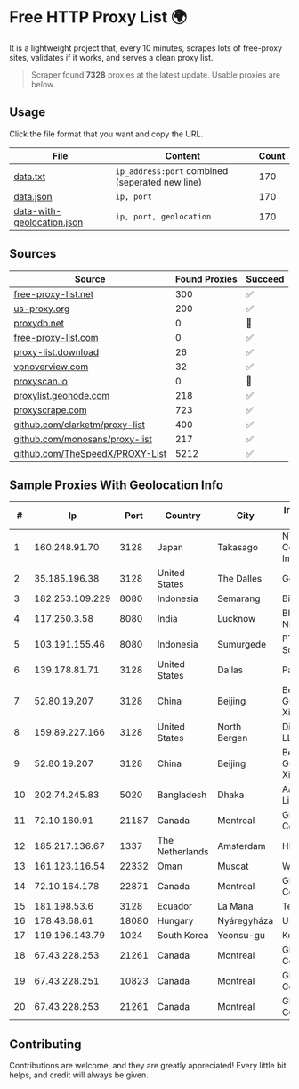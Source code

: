 
# Free HTTP Proxy List 🌍

It is a lightweight project that, every 10 minutes, scrapes lots of free-proxy sites, validates if it works, and serves a clean proxy list.


> Scraper found **7328** proxies at the latest update. Usable proxies are below.

## Usage

Click the file format that you want and copy the URL.


|File|Content|Count|
|----|-------|-----|
|[data.txt](https://raw.githubusercontent.com/themiralay/Proxy-List-World/master/data.txt)|`ip_address:port` combined (seperated new line)|170|
|[data.json](https://raw.githubusercontent.com/themiralay/Proxy-List-World/master/data.json)|`ip, port`|170|
|[data-with-geolocation.json](https://raw.githubusercontent.com/themiralay/Proxy-List-World/master/data-with-geolocation.json)|`ip, port, geolocation`|170|

## Sources

|Source|Found Proxies|Succeed|
|------|-------------|-------|
|[free-proxy-list.net](https://free-proxy-list.net)|300|✅|
|[us-proxy.org](https://www.us-proxy.org)|200|✅|
|[proxydb.net](http://proxydb.net)|0|🚫|
|[free-proxy-list.com](https://free-proxy-list.com/?page=&port=&type%5B%5D=http&type%5B%5D=https&up_time=0&search=Search)|0|✅|
|[proxy-list.download](https://www.proxy-list.download/HTTP)|26|✅|
|[vpnoverview.com](https://vpnoverview.com/privacy/anonymous-browsing/free-proxy-servers)|32|✅|
|[proxyscan.io](https://www.proxyscan.io)|0|🚫|
|[proxylist.geonode.com](https://proxylist.geonode.com/api/proxy-list?limit=300&page=1&sort_by=lastChecked&sort_type=desc&protocols=http,https)|218|✅|
|[proxyscrape.com](https://api.proxyscrape.com/v2/?request=displayproxies&protocol=http&timeout=10000&country=all&ssl=all&anonymity=all)|723|✅|
|[github.com/clarketm/proxy-list](https://raw.githubusercontent.com/clarketm/proxy-list/master/proxy-list-raw.txt)|400|✅|
|[github.com/monosans/proxy-list](https://raw.githubusercontent.com/monosans/proxy-list/main/proxies/http.txt)|217|✅|
|[github.com/TheSpeedX/PROXY-List](https://raw.githubusercontent.com/TheSpeedX/PROXY-List/master/http.txt)|5212|✅|


## Sample Proxies With Geolocation Info

|#|Ip|Port|Country|City|Internet Service Provider|
|-|--|----|-------|----|-------------------------|
|1|160.248.91.70|3128|Japan|Takasago|NTT PC Communications, Inc.|
|2|35.185.196.38|3128|United States|The Dalles|Google LLC|
|3|182.253.109.229|8080|Indonesia|Semarang|Biznet Metronet|
|4|117.250.3.58|8080|India|Lucknow|Bharat Sanchar Nigam Ltd|
|5|103.191.155.46|8080|Indonesia|Sumurgede|PT Ilham Wifi Solution|
|6|139.178.81.71|3128|United States|Dallas|Packet Host, Inc.|
|7|52.80.19.207|3128|China|Beijing|Beijing Guanghuan Xinwang Digital|
|8|159.89.227.166|3128|United States|North Bergen|DigitalOcean, LLC|
|9|52.80.19.207|3128|China|Beijing|Beijing Guanghuan Xinwang Digital|
|10|202.74.245.83|5020|Bangladesh|Dhaka|Aamra Networks Limited|
|11|72.10.160.91|21187|Canada|Montreal|GloboTech Communications|
|12|185.217.136.67|1337|The Netherlands|Amsterdam|Hbing Limited|
|13|161.123.116.54|22332|Oman|Muscat|Wirels Connect|
|14|72.10.164.178|22871|Canada|Montreal|GloboTech Communications|
|15|181.198.53.6|3128|Ecuador|La Mana|Telconet S.A|
|16|178.48.68.61|18080|Hungary|Nyáregyháza|UPC|
|17|119.196.143.79|1024|South Korea|Yeonsu-gu|Korea Telecom|
|18|67.43.228.253|21261|Canada|Montreal|GloboTech Communications|
|19|67.43.228.251|10823|Canada|Montreal|GloboTech Communications|
|20|67.43.228.253|21261|Canada|Montreal|GloboTech Communications|



## Contributing

Contributions are welcome, and they are greatly appreciated! Every
little bit helps, and credit will always be given.


